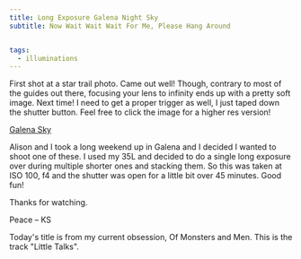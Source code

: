 ```yaml
---
title: Long Exposure Galena Night Sky
subtitle: Now Wait Wait Wait For Me, Please Hang Around


tags:
  - illuminations
---
```


First shot at a star trail photo. Came out well! Though, contrary to most of the guides out there, focusing your lens to infinity ends up with a pretty soft image. Next time! I need to get a proper trigger as well, I just taped down the shutter button. Feel free to click the image for a higher res version!

[Galena Sky](https://s3-us-west-2.amazonaws.com/assets.kshermphoto.com/2012PostsImages/GalenaSky.jpg)

Alison and I took a long weekend up in Galena and I decided I wanted to shoot one of these. I used my 35L and decided to do a single long exposure over during multiple shorter ones and stacking them. So this was taken at ISO 100, f4 and the shutter was open for a little bit over 45 minutes. Good fun!

Thanks for watching.

Peace – KS

Today's title is from my current obsession, Of Monsters and Men. This is the track "Little Talks".
